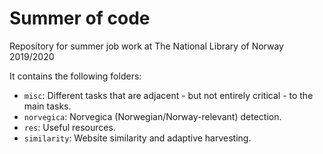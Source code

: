 # Summer of code
Repository for summer job work at The National Library of Norway 2019/2020

It contains the following folders:
- `misc`: Different tasks that are adjacent - but not entirely critical - to the main tasks.
- `norvegica`: Norvegica (Norwegian/Norway-relevant) detection.
- `res`: Useful resources.
- `similarity`: Website similarity and adaptive harvesting.